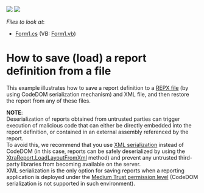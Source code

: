<!-- default badges list -->
[![](https://img.shields.io/badge/Open_in_DevExpress_Support_Center-FF7200?style=flat-square&logo=DevExpress&logoColor=white)](https://supportcenter.devexpress.com/ticket/details/E1279)
[![](https://img.shields.io/badge/📖_How_to_use_DevExpress_Examples-e9f6fc?style=flat-square)](https://docs.devexpress.com/GeneralInformation/403183)
<!-- default badges end -->
<!-- default file list -->
*Files to look at*:

* [Form1.cs](./CS/SaveLoadDefinition/Form1.cs) (VB: [Form1.vb](./VB/SaveLoadDefinition/Form1.vb))
<!-- default file list end -->
# How to save (load) a report definition from a file


<p>This example illustrates how to save a report definition to a <a href="https://documentation.devexpress.com/#XtraReports/CustomDocument2592">REPX file</a> (by using CodeDOM serialization mechanism) and XML file, and then restore the report from any of these files.</p>
<p><strong>NOTE</strong>:<br>Deserialization of reports obtained from untrusted parties can trigger execution of malicious code that can either be directly embedded into the report definition, or contained in an external assembly referenced by the report.<br>To avoid this, we recommend that you use <a href="https://documentation.devexpress.com/#XtraReports/CustomDocument10011">XML serialization</a> instead of CodeDOM (in this case, reports can be safely deserialized by using the <a href="https://documentation.devexpress.com/#XtraReports/DevExpressXtraReportsUIXtraReport_LoadLayoutFromXmltopic">XtraReport.LoadLayoutFromXml</a> method) and prevent any untrusted third-party libraries from becoming available on the server.<br>XML serialization is the only option for saving reports when a reporting application is deployed under the <a href="https://documentation.devexpress.com/#XtraReports/CustomDocument3860">Medium Trust permission level</a> (CodeDOM serialization is not supported in such environment).</p>

<br/>



